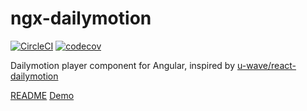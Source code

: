ngx-dailymotion
===

[![CircleCI](https://circleci.com/gh/is2ei/ngx-dailymotion.svg?style=svg)](https://circleci.com/gh/is2ei/ngx-dailymotion)
[![codecov](https://codecov.io/gh/is2ei/ngx-dailymotion/branch/master/graph/badge.svg)](https://codecov.io/gh/is2ei/ngx-dailymotion)


Dailymotion player component for Angular, inspired by [u-wave/react-dailymotion](https://github.com/u-wave/react-dailymotion)

[README](./projects/ngx-dailymotion/README.md)
[Demo](https://is2ei.github.io/ngx-dailymotion/)
